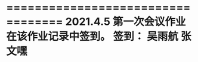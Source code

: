 ==================================
2021.4.5 第一次会议作业
在该作业记录中签到。
签到：
吴雨航
张文嘿
==================================